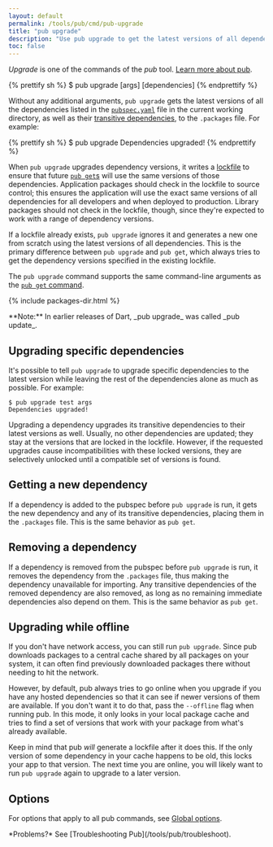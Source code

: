 ```yaml
---
layout: default
permalink: /tools/pub/cmd/pub-upgrade
title: "pub upgrade"
description: "Use pub upgrade to get the latest versions of all dependencies used by your Dart application."
toc: false
---
```


_Upgrade_ is one of the commands of the _pub_ tool.
[Learn more about pub](/tools/pub).

{% prettify sh %}
$ pub upgrade [args] [dependencies]
{% endprettify %}

Without any additional arguments, `pub upgrade` gets the latest
versions of all the dependencies listed in the
[`pubspec.yaml`](/tools/pub/pubspec.html) file in the current working
directory, as well as their [transitive
dependencies](/tools/pub/glossary#transitive-dependency), to the
`.packages` file.
For example:

{% prettify sh %}
$ pub upgrade
Dependencies upgraded!
{% endprettify %}

When `pub upgrade` upgrades dependency versions, it writes a
[lockfile](/tools/pub/glossary#lockfile) to ensure that future
[`pub get`s](/tools/pub/cmd/pub-get) will use the same versions of those
dependencies. Application packages should check in the lockfile to
source control; this ensures the application will use the exact same
versions of all dependencies for all developers and when deployed to
production. Library packages should not check in the lockfile, though,
since they're expected to work with a range of dependency versions.

If a lockfile already exists, `pub upgrade` ignores it and generates a new
one from scratch using the latest versions of all dependencies. This is the
primary difference between `pub upgrade` and `pub get`, which always tries to
get the dependency versions specified in the existing lockfile.

The `pub upgrade` command supports the same command-line arguments
as the [`pub get` command](/tools/pub/cmd/pub-get).

{% include packages-dir.html %}

<aside class="alert alert-info" markdown="1">
**Note:** In earlier releases of Dart, _pub upgrade_ was called _pub update_.
</aside>

## Upgrading specific dependencies

It's possible to tell `pub upgrade` to upgrade specific dependencies to the
latest version while leaving the rest of the dependencies alone as much as
possible. For example:

    $ pub upgrade test args
    Dependencies upgraded!

Upgrading a dependency upgrades its transitive dependencies to their latest
versions as well. Usually, no other dependencies are updated; they stay at the
versions that are locked in the lockfile. However, if the requested upgrades
cause incompatibilities with these locked versions, they are selectively
unlocked until a compatible set of versions is found.

## Getting a new dependency

If a dependency is added to the pubspec before `pub upgrade` is run,
it gets the new dependency and any of its transitive dependencies,
placing them in the `.packages` file. This
is the same behavior as `pub get`.

## Removing a dependency

If a dependency is removed from the pubspec before `pub upgrade` is
run, it removes the dependency from the `.packages` file,
thus making the dependency unavailable for
importing. Any transitive dependencies of the removed dependency are
also removed, as long as no remaining immediate dependencies also
depend on them. This is the same behavior as `pub get`.

## Upgrading while offline

If you don't have network access, you can still run `pub upgrade`.
Since pub downloads packages to a central cache shared by all packages
on your system, it can often find previously downloaded packages there
without needing to hit the network.

However, by default, pub always tries to go online when you upgrade if you
have any hosted dependencies so that it can see if newer versions of them are
available. If you don't want it to do that, pass the `--offline` flag when
running pub. In this mode, it only looks in your local package cache and
tries to find a set of versions that work with your package from what's already
available.

Keep in mind that pub *will* generate a lockfile after it does this. If the
only version of some dependency in your cache happens to be old, this locks
your app to that version. The next time you are online, you will likely want to
run `pub upgrade` again to upgrade to a later version.

## Options

For options that apply to all pub commands, see
[Global options](/tools/pub/cmd#global-options).

<aside class="alert alert-info" markdown="1">
*Problems?*
See [Troubleshooting Pub](/tools/pub/troubleshoot).
</aside>
